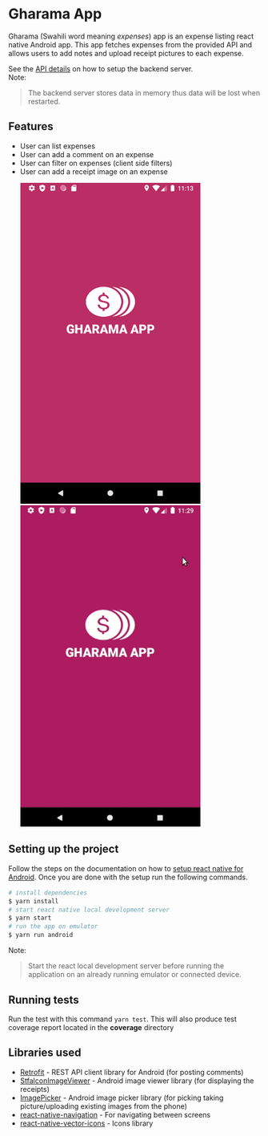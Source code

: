 
# Gharama App  
Gharama (Swahili word meaning *expenses*) app is an expense listing react native Android app. This app fetches expenses from the provided API and allows users to add notes and upload receipt pictures to each expense.  
  
See the [API details](https://github.com/pleo-io/mobile-challenge/tree/master/api) on how to setup the backend server.   
Note:  
  
> The backend server stores data in memory thus data will be lost when restarted.  
  
## Features  
- User can list expenses  
- User can add a comment on an expense  
- User can filter on expenses (client side filters)  
- User can add a receipt image on an expense  
  <p><img src ="./pics/welcome.png" width="360" /><img src ="./pics/demo.gif" width="360" /></p>  
  
## Setting up the project  
  
Follow the steps on the documentation on how to [setup react native for Android](https://reactnative.dev/docs/getting-started). Once you are done with the setup run the following commands.

```bash
# install dependencies
$ yarn install
# start react native local development server
$ yarn start
# run the app on emulator
$ yarn run android
```

Note:
 > Start the react local development server before running the application on an already running emulator or connected device.
  
## Running tests  
Run the test with this command `yarn test`. This will also produce test coverage report located in the **coverage** directory  
  
## Libraries used  
* [Retrofit](https://square.github.io/retrofit/) - REST API client library for Android (for posting comments) 
* [StfalconImageViewer](https://github.com/stfalcon-studio/StfalconImageViewer) - Android image viewer library (for displaying the receipts) 
* [ImagePicker](https://github.com/Dhaval2404/ImagePicker) - Android image picker library (for picking taking picture/uploading existing images from the phone)
* [react-native-navigation](https://github.com/wix/react-native-navigation) - For navigating between screens
* [react-native-vector-icons](https://github.com/oblador/react-native-vector-icons) - Icons library
